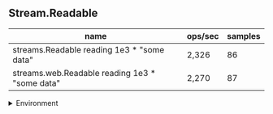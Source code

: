 ## Stream.Readable

|name|ops/sec|samples|
|-|-|-|
|streams.Readable reading 1e3 * "some data"|2,326|86|
|streams.web.Readable reading 1e3 * "some data"|2,270|87|


<details>
<summary>Environment</summary>

* __Machine:__ linux x64 | 4 vCPUs | 15.2GB Mem
* __Run:__ Sat May 04 2024 01:00:41 GMT+0000 (Coordinated Universal Time)
</details>

<!--
{"environment":{"platform":"linux","arch":"x64","cpus":4,"totalMemory":15.245216369628906},"benchmarks":[{"name":"streams.Readable reading 1e3 * \"some data\"","opsSec":2326.326216571033,"samples":5},{"name":"streams.web.Readable reading 1e3 * \"some data\"","opsSec":2270.0241598901166,"samples":5}]}-->
